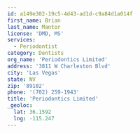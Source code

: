```yaml
---
id: a149e302-19c5-4d43-ad1d-c9a84d1a014f
first_name: Brian
last_name: Mantor
license: 'DMD, MS'
services:
  - Periodontist
category: Dentists
org_name: 'Periodontics Limited'
address: '3811 W Charleston Blvd'
city: 'Las Vegas'
state: NV
zip: '89102'
phone: '(702) 259-1943'
title: 'Periodontics Limited'
_geoloc:
  lat: 36.1592
  lng: -115.247
---
```

